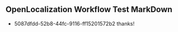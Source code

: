 ## OpenLocalization Workflow Test MarkDown
* 5087dfdd-52b8-44fc-9116-ff15201572b2 thanks!

<!--HONumber=Jul16_HO3-->


